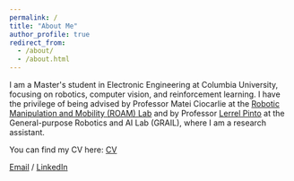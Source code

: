 ```yaml
---
permalink: /
title: "About Me"
author_profile: true
redirect_from: 
  - /about/
  - /about.html
---
```


I am a Master's student in Electronic Engineering at Columbia University, focusing on robotics, computer vision, and reinforcement learning. I have the privilege of being advised by Professor Matei Ciocarlie at the [Robotic Manipulation and Mobility (ROAM) Lab](https://roam.me.columbia.edu/) and by Professor [Lerrel Pinto](https://www.lerrelpinto.com/) at the General-purpose Robotics and AI Lab (GRAIL), where I am a research assistant.

You can find my CV here: [CV](https://raw.githubusercontent.com/immortalsplay/yifengcao.github.io/822d97da9242075fd9322a13020f486a12f47485/_pages/CV.pdf)

[Email](yc4317@columbia.edu) / [LinkedIn](https://www.linkedin.com/in/yifengcao/)

